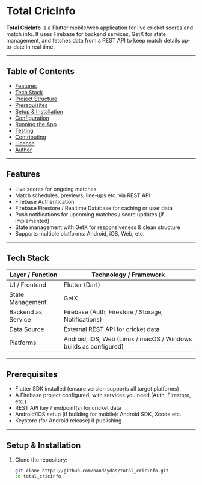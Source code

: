 # Total CricInfo

**Total CricInfo** is a Flutter mobile/web application for live cricket scores and match info. It uses Firebase for backend services, GetX for state management, and fetches data from a REST API to keep match details up-to-date in real time.

---

## Table of Contents

- [Features](#features)  
- [Tech Stack](#tech-stack)  
- [Project Structure](#project-structure)  
- [Prerequisites](#prerequisites)  
- [Setup & Installation](#setup--installation)  
- [Configuration](#configuration)  
- [Running the App](#running-the-app)  
- [Testing](#testing)  
- [Contributing](#contributing)  
- [License](#license)  
- [Author](#author)

---

## Features

- Live scores for ongoing matches  
- Match schedules, previews, line-ups etc. via REST API  
- Firebase Authentication 
- Firebase Firestore / Realtime Database for caching or user data  
- Push notifications for upcoming matches / score updates (if implemented)  
- State management with GetX for responsiveness & clean structure  
- Supports multiple platforms: Android, iOS, Web, etc.

---

## Tech Stack

| Layer / Function | Technology / Framework |
|------------------|-------------------------|
| UI / Frontend    | Flutter (Dart)         |
| State Management | GetX                   |
| Backend as Service| Firebase (Auth, Firestore / Storage, Notifications) |
| Data Source      | External REST API for cricket data |
| Platforms        | Android, iOS, Web (Linux / macOS / Windows builds as configured) |

---

## Prerequisites

- Flutter SDK installed (ensure version supports all target platforms)  
- A Firebase project configured, with services you need (Auth, Firestore, etc.)  
- REST API key / endpoint(s) for cricket data  
- Android/iOS setup (if building for mobile): Android SDK, Xcode etc.  
- Keystore (for Android release) if publishing  

---

## Setup & Installation

1. Clone the repository:

   ```bash
   git clone https://github.com/nandaydas/total_cricinfo.git
   cd total_cricinfo
